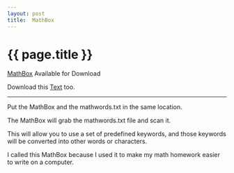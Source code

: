 ```yaml
---
layout: post
title:  MathBox
---
```


{{ page.title }}
================

[MathBox][] Available for Download

Download this [Text][] too.

---

Put the MathBox and the mathwords.txt in the same location. 

The MathBox will grab the mathwords.txt file and scan it.

This will allow you to use a set of predefined keywords, and those keywords will be converted into other words or characters. 

I called this MathBox because I used it to make my math homework easier to write on a computer.


[MathBox]: https://raw.github.com/misterdustinface/MathBox/master/MathBox.jar
[Text]: https://raw.github.com/misterdustinface/MathBox/master/src/mathwords.txt
